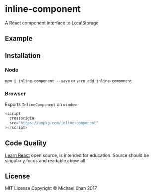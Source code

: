 # inline-component
A React component interface to LocalStorage

## Example

## Installation
### Node
```npm i inline-component --save```
or
```yarn add inline-component```

### Browser
Exports `InlineComponent` on `window`.

```js
<script
  crossorigin
  src="https://unpkg.com/inline-component"
></script>
```

## Code Quality
[Learn React](#https://learnreact.com) open source, is intended for education.
Source should be singularly focus and readable above all.

## License
MIT License
Copyright &copy; Michael Chan 2017
